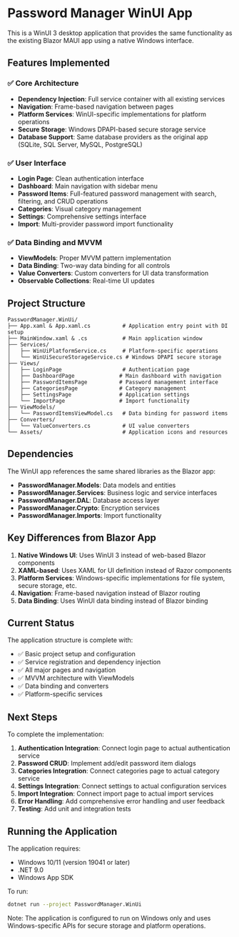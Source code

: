 # Password Manager WinUI App

This is a WinUI 3 desktop application that provides the same functionality as the existing Blazor MAUI app using a native Windows interface.

## Features Implemented

### ✅ Core Architecture
- **Dependency Injection**: Full service container with all existing services
- **Navigation**: Frame-based navigation between pages
- **Platform Services**: WinUI-specific implementations for platform operations
- **Secure Storage**: Windows DPAPI-based secure storage service
- **Database Support**: Same database providers as the original app (SQLite, SQL Server, MySQL, PostgreSQL)

### ✅ User Interface
- **Login Page**: Clean authentication interface
- **Dashboard**: Main navigation with sidebar menu
- **Password Items**: Full-featured password management with search, filtering, and CRUD operations
- **Categories**: Visual category management
- **Settings**: Comprehensive settings interface
- **Import**: Multi-provider password import functionality

### ✅ Data Binding and MVVM
- **ViewModels**: Proper MVVM pattern implementation
- **Data Binding**: Two-way data binding for all controls
- **Value Converters**: Custom converters for UI data transformation
- **Observable Collections**: Real-time UI updates

## Project Structure

```
PasswordManager.WinUi/
├── App.xaml & App.xaml.cs          # Application entry point with DI setup
├── MainWindow.xaml & .cs           # Main application window
├── Services/
│   ├── WinUiPlatformService.cs     # Platform-specific operations
│   └── WinUiSecureStorageService.cs # Windows DPAPI secure storage
├── Views/
│   ├── LoginPage                   # Authentication page
│   ├── DashboardPage              # Main dashboard with navigation
│   ├── PasswordItemsPage          # Password management interface
│   ├── CategoriesPage             # Category management
│   ├── SettingsPage               # Application settings
│   └── ImportPage                 # Import functionality
├── ViewModels/
│   └── PasswordItemsViewModel.cs   # Data binding for password items
├── Converters/
│   └── ValueConverters.cs          # UI value converters
└── Assets/                         # Application icons and resources
```

## Dependencies

The WinUI app references the same shared libraries as the Blazor app:
- **PasswordManager.Models**: Data models and entities
- **PasswordManager.Services**: Business logic and service interfaces
- **PasswordManager.DAL**: Database access layer
- **PasswordManager.Crypto**: Encryption services
- **PasswordManager.Imports**: Import functionality

## Key Differences from Blazor App

1. **Native Windows UI**: Uses WinUI 3 instead of web-based Blazor components
2. **XAML-based**: Uses XAML for UI definition instead of Razor components
3. **Platform Services**: Windows-specific implementations for file system, secure storage, etc.
4. **Navigation**: Frame-based navigation instead of Blazor routing
5. **Data Binding**: Uses WinUI data binding instead of Blazor binding

## Current Status

The application structure is complete with:
- ✅ Basic project setup and configuration
- ✅ Service registration and dependency injection
- ✅ All major pages and navigation
- ✅ MVVM architecture with ViewModels
- ✅ Data binding and converters
- ✅ Platform-specific services

## Next Steps

To complete the implementation:
1. **Authentication Integration**: Connect login page to actual authentication service
2. **Password CRUD**: Implement add/edit password item dialogs
3. **Categories Integration**: Connect categories page to actual category service
4. **Settings Integration**: Connect settings to actual configuration services
5. **Import Integration**: Connect import page to actual import services
6. **Error Handling**: Add comprehensive error handling and user feedback
7. **Testing**: Add unit and integration tests

## Running the Application

The application requires:
- Windows 10/11 (version 19041 or later)
- .NET 9.0
- Windows App SDK

To run:
```bash
dotnet run --project PasswordManager.WinUi
```

Note: The application is configured to run on Windows only and uses Windows-specific APIs for secure storage and platform operations.